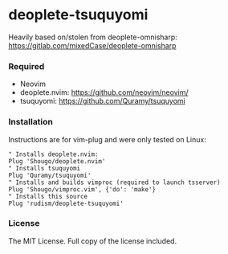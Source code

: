 deoplete-tsuquyomi
==================

Heavily based on/stolen from deoplete-omnisharp: https://gitlab.com/mixedCase/deoplete-omnisharp

### Required

- Neovim
- deoplete.nvim: https://github.com/neovim/neovim/
- tsuquyomi: https://github.com/Quramy/tsuquyomi

### Installation

Instructions are for vim-plug and were only tested on Linux:

	" Installs deoplete.nvim:
	Plug 'Shougo/deoplete.nvim'
	" Installs tsuquyomi
	Plug 'Quramy/tsuquyomi'
	" Installs and builds vimproc (required to launch tsserver)
	Plug 'Shougo/vimproc.vim', {'do': 'make'}
	" Installs this source
	Plug 'rudism/deoplete-tsuquyomi'

### License

The MIT License. Full copy of the license included.
